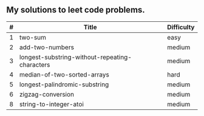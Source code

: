 
## My solutions to leet code problems.

| # | Title | Difficulty |
|---| ----- | ---------- |
|1|two-sum|easy|
|2|add-two-numbers|medium|
|3|longest-substring-without-repeating-characters|medium|
|4|median-of-two-sorted-arrays|hard|
|5|longest-palindromic-substring|medium|
|6|zigzag-conversion|medium|
|8|string-to-integer-atoi|medium|
